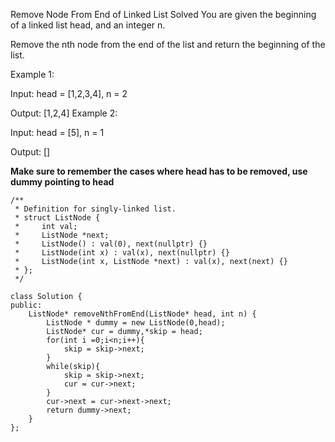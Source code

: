 Remove Node From End of Linked List
Solved
You are given the beginning of a linked list head, and an integer n.

Remove the nth node from the end of the list and return the beginning of the list.

Example 1:

Input: head = [1,2,3,4], n = 2

Output: [1,2,4]
Example 2:

Input: head = [5], n = 1

Output: []

**Make sure to remember the cases where head has to be removed, use dummy pointing to head**

```
/**
 * Definition for singly-linked list.
 * struct ListNode {
 *     int val;
 *     ListNode *next;
 *     ListNode() : val(0), next(nullptr) {}
 *     ListNode(int x) : val(x), next(nullptr) {}
 *     ListNode(int x, ListNode *next) : val(x), next(next) {}
 * };
 */

class Solution {
public:
    ListNode* removeNthFromEnd(ListNode* head, int n) {
        ListNode * dummy = new ListNode(0,head);
        ListNode* cur = dummy,*skip = head;
        for(int i =0;i<n;i++){
            skip = skip->next;
        }
        while(skip){
            skip = skip->next;
            cur = cur->next;
        }
        cur->next = cur->next->next;
        return dummy->next;
    }
};
```
